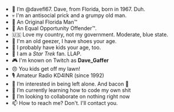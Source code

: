 - 👋 I’m @davefl67. Dave, from Florida, born in 1967. Duh.
- 💀 I'm an antisocial prick and a grumpy old man.
- 🪪 An Original Florida Man™
- 🟰 An Equal Opportunity Offender™.
- 🇺🇸 Love my country, not my government. Moderate, blue state.
- 👞 I'm an old geezer, I have shoes your age.
- 🚸 I probably have kids your age, too.
- 🖖 I am a *Star Trek* fan. LLAP.
- 🎮 I'm known on Twitch as **Dave_Gaffer**
- 😠 You kids get off my lawn!
- 🎙️ Amateur Radio KD4INR (since 1992)
- 👀 I’m interested in being left alone. And bacon 🥓
- 🌱 I’m currently learning how to code my own shit
- 💞️ I’m looking to collaborate on nothing right now
- 📫 How to reach me? Don't. I'll contact you.

<!---
davefl67/davefl67 is a ✨ special ✨ repository because its `README.md` (this file) appears on your GitHub profile.
You can click the Preview link to take a look at your changes.
--->
